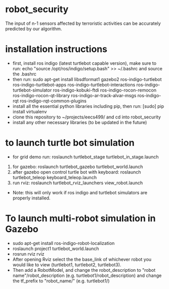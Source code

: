 # robot_security
The input of n-1 sensors affected by terroristic activities can be accurately predicted by our algorithm.

# installation instructions
- first, install ros indigo (latest turtlebot capable version), make sure to run: echo "source /opt/ros/indigo/setup.bash" >> ~/.bashrc and source the .bashrc
- then run: sudo apt-get install libsdformat1 gazebo2 ros-indigo-turtlebot ros-indigo-turtlebot-apps ros-indigo-turtlebot-interactions ros-indigo-turtlebot-simulator ros-indigo-kobuki-ftdi ros-indigo-rocon-remocon ros-indigo-rocon-qt-library ros-indigo-ar-track-alvar-msgs ros-indigo-rqt ros-indigo-rqt-common-plugins
- install all the essential python libraries including pip, then run: [sudo] pip install virtualenv
- clone this repository to ~/projects/eecs499/ and cd into robot_security
- install any other necessary libraries (to be updated in the future)

# to launch turtle bot simulation
- for grid demo run: roslaunch turtlebot_stage turtlebot_in_stage.launch
1. for gazebo: roslaunch turtlebot_gazebo turtlebot_world.launch
2. after gazebo open control turtle bot with keyboard: roslaunch turtlebot_teleop keyboard_teleop.launch
3. run rviz: roslaunch turtlebot_rviz_launchers view_robot.launch
- Note: this will only work if ros indigo and turtlebot simulators are properly installed.

# To launch multi-robot simulation in Gazebo
- sudo apt-get install ros-indigo-robot-localization
- roslaunch project1 turtlebot_world.launch
- rosrun rviz rviz
- After opening Rviz select the the base_link of whichever robot you would like to view (turtlebot1, turtlebot2, turtlebot3).
- Then add a RobotModel, and change the robot_description to "robot name"/robot_description (e.g. turtlebot1/robot_description) and change the tf_prefix to "robot_name/" (e.g. turtlebot1/)
